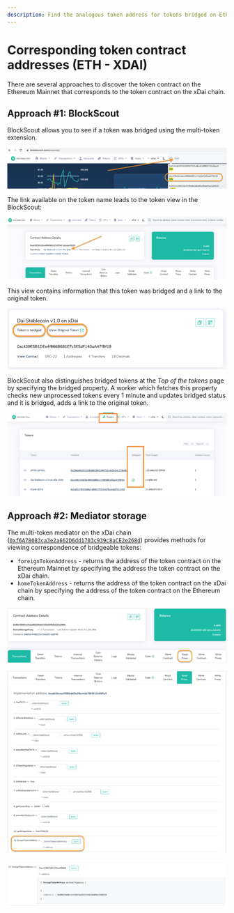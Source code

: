 ```yaml
---
description: Find the analogous token address for tokens bridged on Ethereum and xDai
---
```


# Corresponding token contract addresses (ETH - XDAI)

There are several approaches to discover the token contract on the Ethereum Mainnet that corresponds to the token contract on the xDai chain.

## Approach #1: BlockScout

BlockScout allows you to see if a token was bridged using the multi-token extension.

![](<../../.gitbook/assets/image (67).png>)

The link available on the token name leads to the token view in the BlockScout:

![](<../../.gitbook/assets/image (68).png>)

This view contains information that this token was bridged and a link to the original token.

![](<../../.gitbook/assets/image (84).png>)

BlockScout also distinguishes bridged tokens at the _Top of the tokens_ page by specifying the bridged property. A worker which fetches this property checks new unprocessed tokens every 1 minute and updates bridged status and it is bridged, adds a link to the original token.

![](<../../.gitbook/assets/image (2) (1).png>)

## Approach #2: Mediator storage

The multi-token mediator on the xDai chain ([`0xf6A78083ca3e2a662D6dd1703c939c8aCE2e268d`](https://blockscout.com/xdai/mainnet/address/0xf6A78083ca3e2a662D6dd1703c939c8aCE2e268d)) provides methods for viewing correspondence of bridgeable tokens:

* `foreignTokenAddress` - returns the address of the token contract on the Ethereum Mainnet by specifying the address the token contract on the xDai chain.
* `homeTokenAddress` - returns the address of the token contract on the xDai chain by specifying the address of the token contract on the Ethereum chain.

![The contract page in the BlockScout allows to read the contract's data](<../../.gitbook/assets/image (85).png>)

![The method to get correspondence for the token contract on the xDai](<../../.gitbook/assets/image (86).png>)

![The method returns the address of the token contract on the Ethereum Mainnet](<../../.gitbook/assets/image (87).png>)
